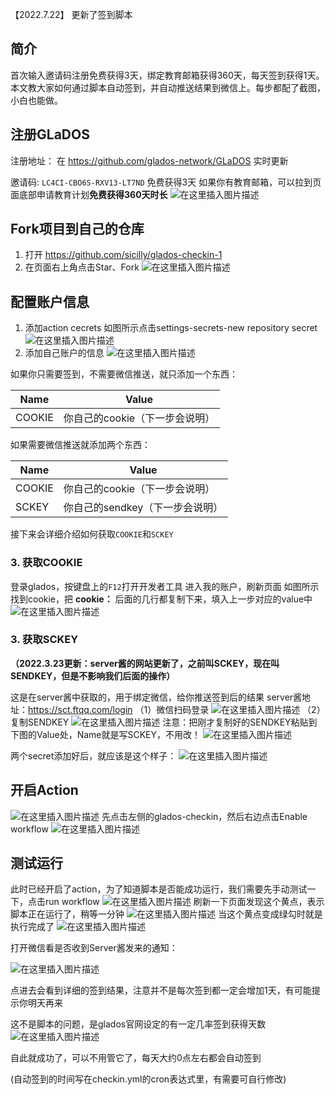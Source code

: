 【2022.7.22】 更新了签到脚本

## 简介 

首次输入邀请码注册免费获得3天，绑定教育邮箱获得360天，每天签到获得1天。本文教大家如何通过脚本自动签到，并自动推送结果到微信上。每步都配了截图，小白也能做。

## 注册GLaDOS

注册地址：
在 https://github.com/glados-network/GLaDOS 实时更新

邀请码:
`LC4CI-CBO6S-RXV13-LT7ND`
免费获得3天
如果你有教育邮箱，可以拉到页面底部申请教育计划**免费获得360天时长**
![在这里插入图片描述](https://picture-1308610694.cos.ap-nanjing.myqcloud.com/202207221453536.png)

## Fork项目到自己的仓库

1. 打开 https://github.com/sicilly/glados-checkin-1
2. 在页面右上角点击Star、Fork
   ![在这里插入图片描述](https://picture-1308610694.cos.ap-nanjing.myqcloud.com/202207221453495.png)

## 配置账户信息

1. 添加action cecrets
   如图所示点击settings-secrets-new repository secret
   ![在这里插入图片描述](https://picture-1308610694.cos.ap-nanjing.myqcloud.com/202207221453647.png)
2. 添加自己账户的信息
   ![在这里插入图片描述](https://picture-1308610694.cos.ap-nanjing.myqcloud.com/202207221453518.png)

如果你只需要签到，不需要微信推送，就只添加一个东西：

| Name   | Value                          |
| ------ | ------------------------------ |
| COOKIE | 你自己的cookie（下一步会说明） |

如果需要微信推送就添加两个东西：

| Name   | Value                           |
| ------ | ------------------------------- |
| COOKIE | 你自己的cookie（下一步会说明）  |
| SCKEY  | 你自己的sendkey（下一步会说明） |

接下来会详细介绍如何获取`COOKIE`和`SCKEY`

### 3. 获取COOKIE

登录glados，按键盘上的`F12`打开开发者工具
进入我的账户，刷新页面
如图所示找到cookie，把 **cookie：** 后面的几行都复制下来，填入上一步对应的value中
![在这里插入图片描述](https://picture-1308610694.cos.ap-nanjing.myqcloud.com/202207221453757.png)

### 3. 获取SCKEY

**（2022.3.23更新：server酱的网站更新了，之前叫SCKEY，现在叫SENDKEY，但是不影响我们后面的操作）**

这是在server酱中获取的，用于绑定微信，给你推送签到后的结果
server酱地址：https://sct.ftqq.com/login
（1）微信扫码登录
![在这里插入图片描述](https://picture-1308610694.cos.ap-nanjing.myqcloud.com/202207221453663.png)
（2）复制SENDKEY
![在这里插入图片描述](https://picture-1308610694.cos.ap-nanjing.myqcloud.com/202207221453170.png)
注意：把刚才复制好的SENDKEY粘贴到下图的Value处，Name就是写SCKEY，不用改！
![在这里插入图片描述](https://picture-1308610694.cos.ap-nanjing.myqcloud.com/202207221453230.png)

两个secret添加好后，就应该是这个样子：
![在这里插入图片描述](https://picture-1308610694.cos.ap-nanjing.myqcloud.com/202207221453368.png)

## 开启Action

![在这里插入图片描述](https://picture-1308610694.cos.ap-nanjing.myqcloud.com/202207221453293.png)
先点击左侧的glados-checkin，然后右边点击Enable workflow
![在这里插入图片描述](https://picture-1308610694.cos.ap-nanjing.myqcloud.com/202207221453331.png)

## 测试运行

此时已经开启了action，为了知道脚本是否能成功运行，我们需要先手动测试一下，点击run workflow
![在这里插入图片描述](https://picture-1308610694.cos.ap-nanjing.myqcloud.com/202207221453339.png)
刷新一下页面发现这个黄点，表示脚本正在运行了，稍等一分钟
![在这里插入图片描述](https://picture-1308610694.cos.ap-nanjing.myqcloud.com/202207221453568.png)
当这个黄点变成绿勾时就是执行完成了
![在这里插入图片描述](https://picture-1308610694.cos.ap-nanjing.myqcloud.com/202207221453814.png)

打开微信看是否收到Server酱发来的通知：

![在这里插入图片描述](https://picture-1308610694.cos.ap-nanjing.myqcloud.com/202207221453852.png)

点进去会看到详细的签到结果，注意并不是每次签到都一定会增加1天，有可能提示你明天再来

这不是脚本的问题，是glados官网设定的有一定几率签到获得天数
![在这里插入图片描述](https://picture-1308610694.cos.ap-nanjing.myqcloud.com/202207221453890.png)

自此就成功了，可以不用管它了，每天大约0点左右都会自动签到

(自动签到的时间写在checkin.yml的cron表达式里，有需要可自行修改)

